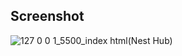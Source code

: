 ## Screenshot 

![127 0 0 1_5500_index html(Nest Hub)](https://user-images.githubusercontent.com/71336562/222990250-15f44f49-0da7-451d-badd-a8cd01936236.png)
